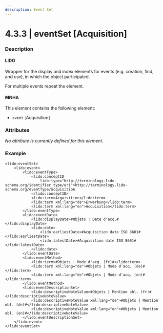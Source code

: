 ```yaml
---
description: Event Set
---
```


# 4.3.3 \| eventSet \[Acquisition\]

### Description

#### LIDO

Wrapper for the display and index elements for events \(e.g. creation, find, and use\), in which the object participated.

For multiple events repeat the element.

#### MNHA

This element contains the following element:

* `event` \[Acquisition\]

### Attributes

_No attribute is currently defined for this element._

### Example

```markup
<lido:eventSet>
    <lido:event>
        <lido:eventType>
            <lido:conceptID
                lido:type="http://terminology.lido-schema.org/identifier_type/uri">http://terminology.lido-schema.org/eventType/acquisition
            </lido:conceptID>
            <lido:term>Acquisition</lido:term>
            <lido:term xml:lang="de">Erwerbung</lido:term>
            <lido:term xml:lang="en">Acquisition</lido:term>
        </lido:eventType>
        <lido:eventDate>
            <lido:displayDate>#Objets | Date d'acq.#</lido:displayDate>
            <lido:date>
                <lido:earliestDate>#Acquisition date ISO 8601#</lido:earliestDate>
                <lido:latestDate>#Acquisition date ISO 8601#</lido:latestDate>
            </lido:date>
        </lido:eventDate>
        <lido:eventMethod>
            <lido:term>#Objets | Mode d'acq. (fr)#</lido:term>
            <lido:term xml:lang="de">#Objets | Mode d'acq. (de)#</lido:term>
            <lido:term xml:lang="de">#Objets | Mode d'acq. (en)#</lido:term>
        </lido:eventMethod>
        <lido:eventDescriptionSet>
            <lido:descriptiveNoteValue>#Objets | Mention obl. (fr)#</lido:descriptiveNoteValue>
            <lido:descriptiveNoteValue xml:lang="de">#Objets | Mention obl. (de)#</lido:descriptiveNoteValue>
            <lido:descriptiveNoteValue xml:lang="en">#Objets | Mention obl. (en)#</lido:descriptiveNoteValue>
        </lido:eventDescriptionSet>
    </lido:event>
</lido:eventSet>
```

